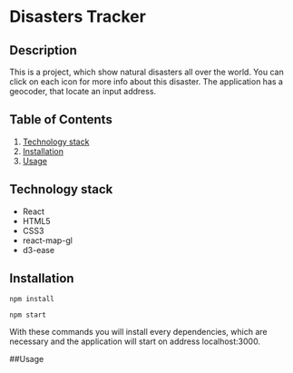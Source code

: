 # Disasters Tracker

## Description
This is a project, which show natural disasters all over the world. You can click on each icon for more info about this disaster.
The application has a geocoder, that locate an input address. 

## Table of Contents
1. [Technology stack](https://github.com/IvayloBorisov/disasters-tracker#technology-stack)
2. [Installation](https://github.com/IvayloBorisov/disasters-tracker#installation)
3. [Usage](https://github.com/IvayloBorisov/disasters-tracker#usage)

## Technology stack
- React
- HTML5
- CSS3
- react-map-gl
- d3-ease

## Installation
```
npm install 
```
```
npm start 
```
With these commands you will install every dependencies, which are necessary and the application will start on address localhost:3000.

##Usage





